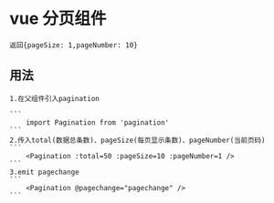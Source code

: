 # vue 分页组件
	
	返回{pageSize: 1,pageNumber: 10}

## 用法
	1.在父组件引入pagination

	```
		import Pagination from 'pagination'
	```
	2.传入total(数据总条数)、pageSize(每页显示条数)、pageNumber(当前页码)
	```
		<Pagination :total=50 :pageSize=10 :pageNumber=1 />
	```
	3.emit pagechange
	```
		<Pagination @pagechange="pagechange" />
	```
